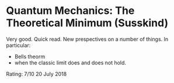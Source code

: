 # Quantum Mechanics: The Theoretical Minimum  (Susskind)

Very good.  Quick read. New prespectives on a number of things. In particular:
  - Bells theorm
  - when the classic limit does and does not hold.

Rating: 7/10
20 July 2018
